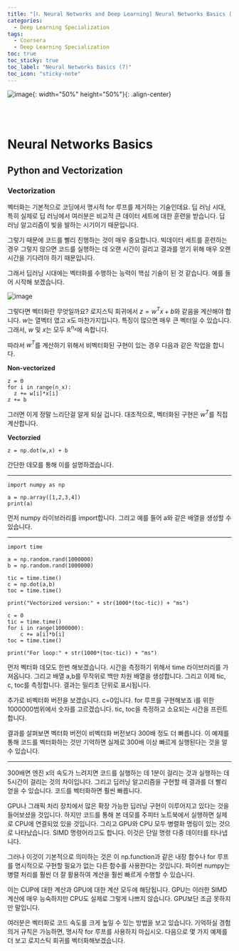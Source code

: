 ```yaml
---
title: "[Ⅰ. Neural Networks and Deep Learning] Neural Networks Basics (7)"
categories:
  - Deep Learning Specialization
tags:
  - Coursera
  - Deep Learning Specialization
toc: true
toc_sticky: true
toc_label: "Neural Networks Basics (7)"
toc_icon: "sticky-note"
---
```


![image](https://user-images.githubusercontent.com/55765292/172768350-41a6b2f0-9468-4b13-bc94-4a38f89ce5e6.png){: width="50%" height="50%"}{: .align-center}

<br><br>

# Neural Networks Basics

## Python and Vectorization

### Vectorization
벡터화는 기본적으로 코딩에서 명시적 for 루프를 제거하는 기술인데요. 딥 러닝 시대, 특히 실제로 딥 러닝에서 여러분은 비교적 큰 데이터 세트에 대한 훈련을 받습니다. 딥 러닝 알고리즘이 빛을 발하는 시기이기 때문입니다.

그렇기 때문에 코드를 빨리 진행하는 것이 매우 중요합니다. 빅데이터 세트를 훈련하는 경우 그렇지 않으면 코드를 실행하는 데 오랜 시간이 걸리고 결과를 얻기 위해 매우 오랜 시간을 기다려야 하기 때문입니다.

그래서 딥러닝 시대에는 벡터화를 수행하는 능력이 핵심 기술이 된 것 같습니다. 예를 들어 시작해 보겠습니다.


![image](https://user-images.githubusercontent.com/55765292/174236387-bb020e9e-3c73-40ca-a810-03ad5c6fa1a3.png)

그렇다면 벡터화란 무엇일까요? 로지스틱 회귀에서 $z = w^Tx + b$와 같음을 계산해야 합니다. $w$는 열벡터 였고 $x$도 마찬가지입니다. 특징이 많으면 매우 큰 벡터일 수 있습니다. 그래서, $w$ 및 $x$는 모두 $\mathbb{R}^{n_x}$에 속합니다.

따라서 $w^T$를 계산하기 위해서 비벡터화된 구현이 있는 경우 다음과 같은 작업을 합니다.

**Non-vectorized**
```
z = 0
for i in range(n_x):
  z += w[i]*x[i]
z += b
```

그러면 이게 정말 느리단걸 알게 되실 겁니다. 대조적으로, 벡터화된 구현은 $w^T$를 직접 계산합니다.

**Vectorzied**
```
z = np.dot(w,x) + b
```

간단한 데모를 통해 이를 설명하겠습니다.

---

```
import numpy as np

a = np.array([1,2,3,4])
print(a)
```

먼저 numpy 라이브러리를 import합니다. 그리고 예를 들어 a와 같은 배열을 생성할 수 있습니다.

---

```
import time

a = np.random.rand(1000000)
b = np.random.rand(1000000)

tic = time.time()
c = np.dot(a,b)
toc = time.time()

print("Vectorized version:" + str(1000*(toc-tic)) + "ms")

c = 0
tic = time.time()
for i in range(1000000):
    c += a[i]*b[i]
toc = time.time()

print("For loop:" + str(1000*(toc-tic)) + "ms")
```

먼저 벡터화 데모도 한번 해보겠습니다. 시간을 측정하기 위해서 time 라이브러리를 가져옵니다. 그리고 배열 a,b를 무작위로 백만 차원 배열을 생성합니다. 그리고 이제 tic, c, toc를 측정합니다. 결과는 밀리초 단위로 표시됩니다.

추가로 비벡터화 버전을 보겠습니다. c=0입니다. for 루프를 구현해보죠 i를 위한 1000000범위에서 숫자를 고르겠습니다. tic, toc을 측정하고 소요되는 시간을 프린트 합니다.

결과를 살펴보면 벡터화 버전이 비벡터화 버전보다 300배 정도 더 빠릅니다. 이 예제를 통해 코드를 벡터화하는 것만 기억하면 실제로 300배 이상 빠르게 실행된다는 것을 알 수 있습니다.

---

300배면 엔진 x의 속도가 느려지면 코드를 실행하는 데 1분이 걸리는 것과 실행하는 데 5시간이 걸리는 것의 차이입니다. 그리고 딥러닝 알고리즘을 구현할 때 결과를 더 빨리 얻을 수 있습니다. 코드를 벡터화하면 훨씬 빠릅니다.

GPU나 그래픽 처리 장치에서 많은 확장 가능한 딥러닝 구현이 이루어지고 있다는 것을 들어보셨을 것입니다. 하지만 코드를 통해 본 데모를 주피터 노트북에서 실행하면 실제로 CPU에 연결되었 있을 것입니다. 그리고 GPU와 CPU 모두 병렬화 명링이 있는 것으로 나타났습니다. SIMD 명령어라고도 합니다. 이것은 단일 명령 다중 데이터를 타나냅니다.

그러나 이것이 기본적으로 의미하는 것은 이 np.function과 같은 내장 함수나 for 루프를 명시적으로 구현할 필요가 없는 다른 함수를 사용한다는 것입니다. 파이썬 numpy는 병렬 처리를 훨씬 더 잘 활용하여 계산을 훨씬 빠르게 수행할 수 있습니다.

이는 CUP에 대한 계산과 GPU에 대한 계산 모두에 해당됩니다. GPU는 이러한 SIMD 계산에 매우 능숙하지만 CPU도 실제로 그렇게 나쁘지 않습니다. GPU보단 조금 못하지만 말입니다.

여러분은 벡터화로 코드 속도를 크게 높일 수 있는 방법을 보고 있습니다. 기억하실 경험 의거 규칙은 가능하면, 명시작 for 루프를 사용하지 마십시오. 다음으로 몇 가지 예제를 더 보고 로지스틱 회귀를 벡터화해보겠습니다.








